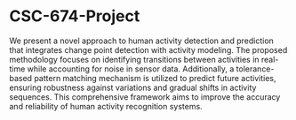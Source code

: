 # CSC-674-Project

We present a novel approach to human activity detection and prediction that integrates change point detection with activity modeling. The proposed methodology focuses on identifying transitions between activities in real-time while accounting for noise in sensor data. Additionally, a tolerance-based pattern matching mechanism is utilized to predict future activities, ensuring robustness against variations and gradual shifts in activity sequences. This comprehensive framework aims to improve the accuracy and reliability of human activity recognition systems.
